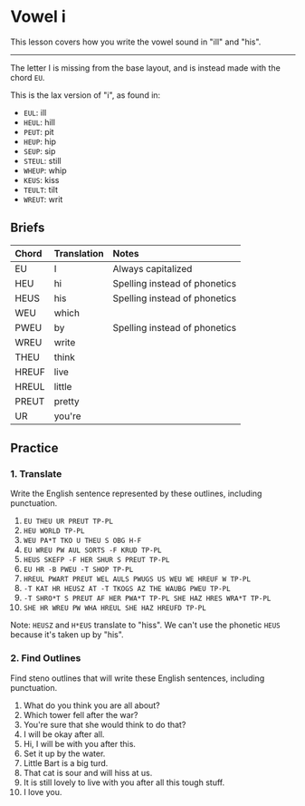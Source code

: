 # Vowel i

This lesson covers how you write the vowel sound in "ill" and "his".

---

The letter I is missing from the base layout, and is instead made with the chord `EU`.

<Steno-Display labels="all" stroke="EU" />

This is the lax version of "i", as found in:

- `EUL`: ill
- `HEUL`: hill
- `PEUT`: pit
- `HEUP`: hip
- `SEUP`: sip
- `STEUL`: still
- `WHEUP`: whip
- `KEUS`: kiss
- `TEULT`: tilt
- `WREUT`: writ

## Briefs

| Chord | Translation | Notes                         |
| :---- | :---------- | :---------------------------- |
| EU    | I           | Always capitalized            |
| HEU   | hi          | Spelling instead of phonetics |
| HEUS  | his         | Spelling instead of phonetics |
| WEU   | which       |                               |
| PWEU  | by          | Spelling instead of phonetics |
| WREU  | write       |                               |
| THEU  | think       |                               |
| HREUF | live        |                               |
| HREUL | little      |                               |
| PREUT | pretty      |                               |
| UR    | you're      |                               |

## Practice

### 1. Translate

Write the English sentence represented by these outlines, including punctuation.

1. `EU THEU UR PREUT TP-PL`
2. `HEU WORLD TP-PL`
3. `WEU PA*T TKO U THEU S OBG H-F`
4. `EU WREU PW AUL SORTS -F KRUD TP-PL`
5. `HEUS SKEFP -F HER SHUR S PREUT TP-PL`
6. `EU HR -B PWEU -T SHOP TP-PL`
7. `HREUL PWART PREUT WEL AULS PWUGS US WEU WE HREUF W TP-PL`
8. `-T KAT HR HEUSZ AT -T TKOGS AZ THE WAUBG PWEU TP-PL`
9. `-T SHRO*T S PREUT AF HER PWA*T TP-PL SHE HAZ HRES WRA*T TP-PL`
10. `SHE HR WREU PW WHA HREUL SHE HAZ HREUFD TP-PL`

Note: `HEUSZ` and `H*EUS` translate to "hiss". We can't use the phonetic `HEUS` because it's taken up by "his".

### 2. Find Outlines

Find steno outlines that will write these English sentences, including punctuation.

1. What do you think you are all about?
2. Which tower fell after the war?
3. You're sure that she would think to do that?
4. I will be okay after all.
5. Hi, I will be with you after this.
6. Set it up by the water.
7. Little Bart is a big turd.
8. That cat is sour and will hiss at us.
9. It is still lovely to live with you after all this tough stuff.
10. I love you.
